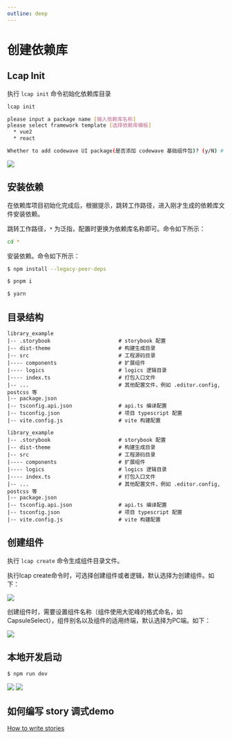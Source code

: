 ```yaml
---
outline: deep
---
```

<script setup>
import { VTCodeGroup, VTCodeGroupTab } from '../../.vitepress/components'
</script>

# 创建依赖库

## Lcap Init

执行 `lcap init` 命令初始化依赖库目录

``` bash
lcap init

please input a package name [输入依赖库名称]
please select framework template [选择依赖库模板]
  * vue2
  * react

Whether to add codewave UI package(是否添加 codewave 基础组件包)? (y/N) # [v3.10 新增] 
```

![](/images/init.png)


## 安装依赖

在依赖库项目初始化完成后，根据提示，跳转工作路径，进入刚才生成的依赖库文件安装依赖。

跳转工作路径，`*` 为泛指，配置时更换为依赖库名称即可。命令如下所示：

```bash
cd *
```

安装依赖。命令如下所示：

<VTCodeGroup>
  <VTCodeGroupTab label="npm">

  ```sh
  $ npm install --legacy-peer-deps
  ```

  </VTCodeGroupTab>
  <VTCodeGroupTab label="pnpm">

  ```sh
  $ pnpm i
  ```

  </VTCodeGroupTab>
  <VTCodeGroupTab label="yarn">

  ```sh
  $ yarn
  ```

  </VTCodeGroupTab>
</VTCodeGroup>

## 目录结构

<VTCodeGroup>
  <VTCodeGroupTab label="Vue2">

  ```
  library_example
  |-- .storybook                      # storybook 配置
  |-- dist-theme                      # 构建生成目录
  |-- src                             # 工程源码目录
  |---- components                    # 扩展组件
  |---- logics                        # logics 逻辑目录
  |---- index.ts                      # 打包入口文件
  |-- ...                             # 其他配置文件，例如 .editor.config, postcss 等
  |-- package.json
  |-- tsconfig.api.json               # api.ts 编译配置
  |-- tsconfig.json                   # 项目 typescript 配置
  |-- vite.config.js                  # vite 构建配置
  ```

  </VTCodeGroupTab>
  <VTCodeGroupTab label="React">

  ```
  library_example
  |-- .storybook                      # storybook 配置
  |-- dist-theme                      # 构建生成目录
  |-- src                             # 工程源码目录
  |---- components                    # 扩展组件
  |---- logics                        # logics 逻辑目录
  |---- index.ts                      # 打包入口文件
  |-- ...                             # 其他配置文件，例如 .editor.config, postcss 等
  |-- package.json
  |-- tsconfig.api.json               # api.ts 编译配置
  |-- tsconfig.json                   # 项目 typescript 配置
  |-- vite.config.js                  # vite 构建配置
  ```

  </VTCodeGroupTab>
</VTCodeGroup>

## 创建组件

执行 `lcap create` 命令生成组件目录文件。

执行lcap create命令时，可选择创建组件或者逻辑，默认选择为创建组件。如下：

![](/images/create-component.png)

创建组件时，需要设置组件名称（组件使⽤大驼峰的格式命名，如CapsuleSelect），组件别名以及组件的适用终端，默认选择为PC端。如下：

![](/images/create-component1.png)

## 本地开发启动

```sh
$ npm run dev
```
![](/images/dev.png)
![](/images/dev1.png)

## 如何编写 story 调式demo

[How to write stories](https://storybook.js.org/docs/writing-stories)
